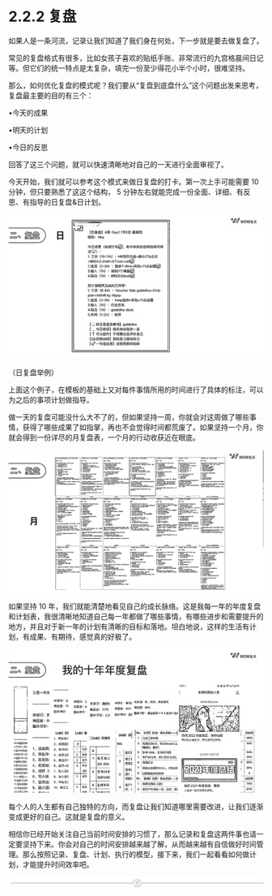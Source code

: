 # 2.2.2 复盘

如果人是一条河流，记录让我们知道了我们身在何处，下一步就是要去做复盘了。

常见的复盘格式有很多，比如女孩子喜欢的贴纸手账、非常流行的九宫格晨间日记等。但它们的统一特点是太复杂，填完一份至少得花小半个小时，很难坚持。

那么，如何优化复盘的模式呢？我们要从“复盘到底盘什么”这个问题出发来思考，复盘最主要的目的有三个：

•今天的成果

•明天的计划

•今日的反思

回答了这三个问题，就可以快速清晰地对自己的一天进行全面审视了。

今天开始，我们就可以参考这个模式来做日复盘的打卡。第一次上手可能需要 10 分钟，但只要熟悉了这这个结构， 5 分钟左右就能完成一份全面、详细、有反思、有指导的日复盘&日计划。

![](img/a9fcd9a85b0e67b1cebdbafd828679a2.png)

（日复盘举例）

上面这个例子，在模板的基础上又对每件事情所用的时间进行了具体的标注，可以为之后的事项计划做指导。

做一天的复盘可能没什么大不了的，但如果坚持一周，你就会对这周做了哪些事情，获得了哪些成果了如指掌，再也不会觉得时间都荒废了。如果坚持一个月，你就会得到一份详尽的月复盘表，一个月的行动收获近在眼底。

![](img/7c65bb262afabfbf9357b5e6d2827f11.png)

如果坚持 10 年，我们就能清楚地看见自己的成长脉络。这是我每一年的年度复盘和计划表，我很清晰地知道自己每一年都做了哪些事情，有哪些进步和需要提升的地方，并且对于新一年的计划有清晰的目标和落地。坦白地说，这样的生活有计划，有成果、有期待，感觉真的好极了。

![](img/1d199f6c0c18ae85051d0f587e411bc7.png)

每个人的人生都有自己独特的方向，而复盘让我们知道哪里需要改进，让我们逐渐变成更好的自己。这就是复盘的意义。

相信你已经开始关注自己当前时间安排的习惯了，那么记录和复盘这两件事也请一定要坚持下来。你会对自己的时间安排越来越了解，从而越来越有自信做好时间管理。那么按照记录、复盘、计划、执行的模型，接下来，我们一起看看如何做计划，才能提升时间效率吧。

![](img/e573a089fa5c69c53659d55b676d2c92.png)